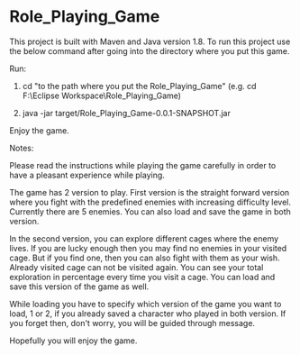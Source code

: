 # Role_Playing_Game

This project is built with Maven and Java version 1.8. To run this project use the below command after going into the directory where you put this game.

Run:

1. cd "to the path where you put the Role_Playing_Game"  (e.g. cd F:\Eclipse Workspace\Role_Playing_Game)

2. java -jar target/Role_Playing_Game-0.0.1-SNAPSHOT.jar

Enjoy the game.

Notes:

Please read the instructions while playing the game carefully in order to have a pleasant experience while playing.

The game has 2 version to play. First version is the straight forward version where you fight with the predefined enemies with increasing difficulty level. Currently there are 5 enemies. You can also load and save the game in both version.
 
In the second version, you can explore different cages where the enemy lives. If you are lucky enough then you may find no enemies in your visited cage. But if you find one, then you can also fight with them as your wish. Already visited cage can not be visited again. You can see your total exploration in percentage every time you visit a cage. You can load and save this version of the game as well.

While loading you have to specify which version of the game you want to load, 1 or 2, if you already saved a character who played in both version. If you forget then, don't worry, you will be guided through message. 

Hopefully you will enjoy the game.  
